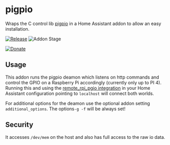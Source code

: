 # pigpio

Wraps the C control lib [pigpio](https://github.com/joan2937/pigpio) in a Home Assistant addon to allow an easy installation.

[![Release][release-badge]][release]
![Addon Stage][stage-badge]

[![Donate][donation-badge]][donation-url]

## Usage

This addon runs the pigpio deamon which listens on http commands and control the GPIO on a Raspberry Pi accordingly (currently only up to PI 4).
Running this and using the [remote_rpi_pgio integration](https://www.home-assistant.io/integrations/remote_rpi_gpio/) in your Home Assistant configuration pointing to `localhost` will connect both worlds.

For additional options for the deamon use the optional addon setting `additional_options`.
The options`-g -f` will be always set!

## Security

It accesses `/dev/mem` on the host and also has full access to the raw io data.


[stage-badge]: https://img.shields.io/badge/Addon%20stage-stable-green.svg

[release-badge]: https://img.shields.io/badge/version-v1.6.0-blue.svg
[release]: https://github.com/Poeschl-HomeAssistant-Addons/pigpio/tree/v1.6.0

[donation-badge]: https://img.shields.io/badge/Buy%20me%20a%20coffee-%23d32f2f?logo=buy-me-a-coffee&style=for-the-badge&logoColor=white
[donation-url]: https://www.buymeacoffee.com/Poeschl

